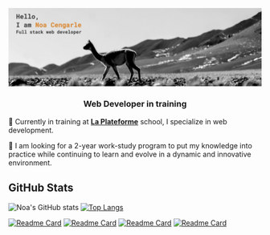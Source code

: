 <img src="./banner.jpg" alt="phot of a guanaco with text saying : Hello, I'm Noa Cengarle"></img>

<h3 align="center">Web Developer in training</h3>

🌱 Currently in training at <a href="https://laplateforme.io/">**La Plateforme**<a> school, I specialize in web development.

🤝 I am looking for a 2-year work-study program to put my knowledge into practice while continuing to learn and evolve in a dynamic and innovative environment.



## GitHub Stats

![Noa's GitHub stats](https://github-readme-stats.vercel.app/api?username=noa-cen&show_icons=true&theme=slateorange&hide_border=true)
[![Top Langs](https://github-readme-stats.vercel.app/api/top-langs/?username=noa-cen&hide=hack&theme=slateorange&show&icons=true&hide_border=true&layout=compact)](https://github.com/noa-cen/github-readme-stats)


[![Readme Card](https://github-readme-stats.vercel.app/api/pin/?username=noa-cen&repo=quiz_night&show_icons=true&theme=slateorange&hide_border=true)](https://github.com/noa-cen/quiz_night)
[![Readme Card](https://github-readme-stats.vercel.app/api/pin/?username=noa-cen&repo=happixel&show_icons=true&theme=slateorange&hide_border=true)](https://github.com/noa-cen/happixel)
[![Readme Card](https://github-readme-stats.vercel.app/api/pin/?username=noa-cen&repo=fansite_limonade&show_icons=true&theme=slateorange&hide_border=true)](https://github.com/noa-cen/fansite_limonade)
[![Readme Card](https://github-readme-stats.vercel.app/api/pin/?username=vladimir-gorbachev&repo=gestionnaire_de_menu&show_icons=true&theme=slateorange&hide_border=true)](https://github.com/vladimir-gorbachev/gestionnaire_de_menu)

